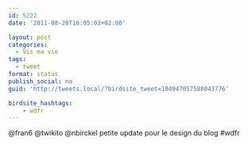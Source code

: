 ```yaml
---
id: 5222
date: '2011-08-20T16:05:03+02:00'

layout: post
categories:
  - Vis ma vie
tags:
  - tweet
format: status
publish_social: no
guid: 'http://tweets.local/?birdsite_tweet=104947057588043776'

birdsite_hashtags:
    - wdfr
---
```


@fran6 @twikito @nbirckel petite update pour le design du blog #wdfr